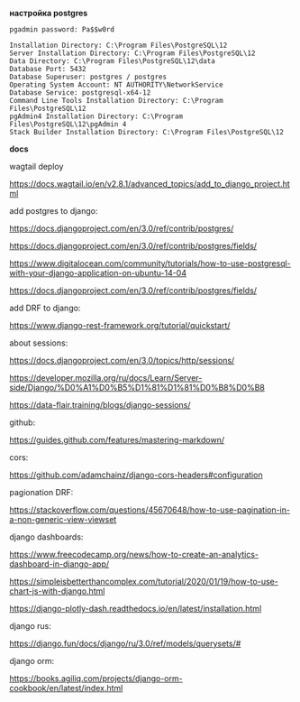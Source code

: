 __настройка postgres__


```
pgadmin password: Pa$$w0rd

Installation Directory: C:\Program Files\PostgreSQL\12
Server Installation Directory: C:\Program Files\PostgreSQL\12
Data Directory: C:\Program Files\PostgreSQL\12\data
Database Port: 5432
Database Superuser: postgres / postgres
Operating System Account: NT AUTHORITY\NetworkService
Database Service: postgresql-x64-12
Command Line Tools Installation Directory: C:\Program Files\PostgreSQL\12
pgAdmin4 Installation Directory: C:\Program Files\PostgreSQL\12\pgAdmin 4
Stack Builder Installation Directory: C:\Program Files\PostgreSQL\12
```

__docs__

wagtail deploy 

https://docs.wagtail.io/en/v2.8.1/advanced_topics/add_to_django_project.html


add postgres to django:

https://docs.djangoproject.com/en/3.0/ref/contrib/postgres/

https://docs.djangoproject.com/en/3.0/ref/contrib/postgres/fields/

https://www.digitalocean.com/community/tutorials/how-to-use-postgresql-with-your-django-application-on-ubuntu-14-04

https://docs.djangoproject.com/en/3.0/ref/contrib/postgres/fields/

add DRF to django:

https://www.django-rest-framework.org/tutorial/quickstart/

about sessions:

https://docs.djangoproject.com/en/3.0/topics/http/sessions/

https://developer.mozilla.org/ru/docs/Learn/Server-side/Django/%D0%A1%D0%B5%D1%81%D1%81%D0%B8%D0%B8

https://data-flair.training/blogs/django-sessions/

github:

https://guides.github.com/features/mastering-markdown/

cors:

https://github.com/adamchainz/django-cors-headers#configuration

pagionation DRF:

https://stackoverflow.com/questions/45670648/how-to-use-pagination-in-a-non-generic-view-viewset

django dashboards:

https://www.freecodecamp.org/news/how-to-create-an-analytics-dashboard-in-django-app/

https://simpleisbetterthancomplex.com/tutorial/2020/01/19/how-to-use-chart-js-with-django.html

https://django-plotly-dash.readthedocs.io/en/latest/installation.html

django rus:

https://django.fun/docs/django/ru/3.0/ref/models/querysets/#

django orm:

https://books.agiliq.com/projects/django-orm-cookbook/en/latest/index.html
